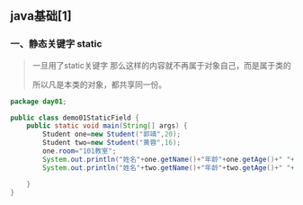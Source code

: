 ## java基础[1]

### 一、静态关键字  static

> 一旦用了static关键字 那么这样的内容就不再属于对象自己，而是属于类的
>
> 所以凡是本类的对象，都共享同一份。

```java
package day01;

public class demo01StaticField {
    public static void main(String[] args) {
        Student one=new Student("郭靖",20);
        Student two=new Student("黄蓉",16);
        one.room="101教室";
        System.out.println("姓名"+one.getName()+"年龄"+one.getAge()+" "+one.room+"学号"+one.getId());
        System.out.println("姓名"+two.getName()+"年龄"+two.getAge()+" "+two.room+"学号"+two.getId());

    }
}

```

